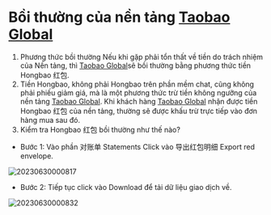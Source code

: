 # Bồi thường của nền tảng [Taobao Global](https://distributor.taobao.global/)
1. 	Phương thức bồi thường
Nếu khi gặp phải tổn thất về tiền do trách nhiệm của Nền tảng, thì [Taobao Global](https://distributor.taobao.global/)sẽ bồi thường bằng phương thức tiền Hongbao 红包.
2.	Tiền Hongbao, không phải Hongbao trên phần mềm chat, cũng không phải phiếu giảm giá, mà là một phương thức trừ tiền không ngưỡng của nền tảng [Taobao Global](https://distributor.taobao.global/). Khi khách hàng [Taobao Global](https://distributor.taobao.global/) nhận được tiền Hongbao 红包 của nền tảng, thường sẽ được khấu trừ trực tiếp vào đơn hàng mua sau đó.
3.	Kiểm tra Hongbao 红包 bồi thường như thế nào?
-	Bước 1: Vào phần 对账单 Statements Click vào 导出红包明细 Export red envelope.

![20230630000817](https://github.com/gobizvn/gobiz-docs/assets/137056249/a7907866-cecb-4fce-a791-430a3f2c6e79)

-	Bước 2: Tiếp tục click vào Download để tải dữ liệu giao dịch về.

![20230630000832](https://github.com/gobizvn/gobiz-docs/assets/137056249/cae2f161-592b-4dbe-a37c-fae5432294df)
